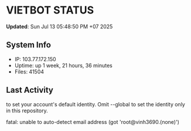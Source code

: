 # VIETBOT STATUS
**Updated**: Sun Jul 13 05:48:50 PM +07 2025

## System Info
- IP: 103.77.172.150
- Uptime: up 1 week, 21 hours, 36 minutes
- Files: 41504

## Last Activity

to set your account's default identity.
Omit --global to set the identity only in this repository.

fatal: unable to auto-detect email address (got 'root@vinh3690.(none)')
